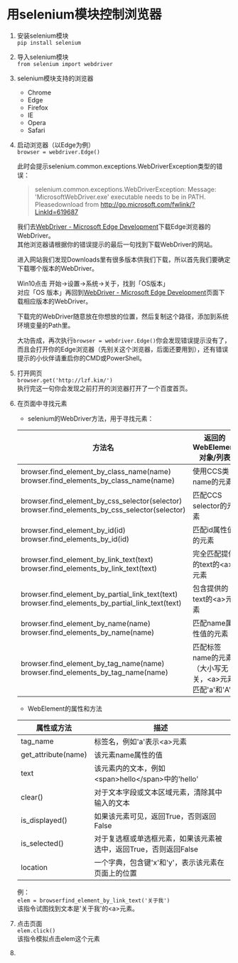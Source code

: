 # 用selenium模块控制浏览器

1. 安装selenium模块  
    ```pip install selenium```
    
2. 导入selenium模块  
    ```from selenium import webdriver```
    
3. selenium模块支持的浏览器  
    - Chrome
    - Edge
    - Firefox
    - IE
    - Opera
    - Safari
    
4. 启动浏览器（以Edge为例）  
    ```browser = webdriver.Edge()```  
    
    此时会提示selenium.common.exceptions.WebDriverException类型的错误：
    > selenium.common.exceptions.WebDriverException:
    Message: 'MicrosoftWebDriver.exe' executable needs to be in PATH.
    Pleasedownload from http://go.microsoft.com/fwlink/?LinkId=619687
    
    我们去[WebDriver - Microsoft Edge Development](http://go.microsoft.com/fwlink/?LinkId=619687)下载Edge浏览器的WebDriver。  
    其他浏览器请根据你的错误提示的最后一句找到下载WebDriver的网站。 
    
    进入网站我们发现Downloads里有很多版本供我们下载，所以首先我们要确定下载哪个版本的WebDriver。  
    
    Win10点击 开始→设置→系统→关于，找到「OS版本」  
    对应「OS 版本」再回到[WebDriver - Microsoft Edge Development](http://go.microsoft.com/fwlink/?LinkId=619687)页面下载相应版本的WebDriver。  
    
    下载完的WebDriver随意放在你想放的位置，然后复制这个路径，添加到系统环境变量的Path里。  
    
    大功告成，再次执行```browser = webdriver.Edge()```你会发现错误提示没有了，而且会打开你的Edge浏览器（先别关这个浏览器，后面还要用到），还有错误提示的小伙伴请重启你的CMD或PowerShell。  
    
5. 打开网页  
    ```browser.get('http://lzf.kim/')```  
    执行完这一句你会发现之前打开的浏览器打开了一个百度首页。
    
6. 在页面中寻找元素  
	- selenium的WebDriver方法，用于寻找元素：
	
	|方法名|返回的WebElement对象/列表|
	|---|---|
	|browser.find_element_by_class_name(name) browser.find_elements_by_class_name(name)|使用CCS类name的元素|
	|browser.find_element_by_css_selector(selector) browser.find_elements_by_css_selector(selector)|匹配CCS selector的元素|
	|browser.find_element_by_id(id) browser.find_elements_by_id(id)|匹配id属性值的元素|
	|browser.find_element_by_link_text(text) browser.find_elements_by_link_text(text)|完全匹配提供的text的\<a>元素|
	|browser.find_element_by_partial_link_text(text) browser.find_elements_by_partial_link_text(text)|包含提供的text的\<a>元素|
	|browser.find_element_by_name(name) browser.find_elements_by_name(name)|匹配name属性值的元素|
	|browser.find_element_by_tag_name(name) browser.find_elements_by_tag_name(name)|匹配标签name的元素（大小写无关，\<a>元素匹配'a'和'A'）|
	
	- WebElement的属性和方法
	
	|属性或方法|描述|
	|---|---|
	|tag_name|标签名，例如'a'表示\<a>元素|
	|get_attribute(name)|该元素name属性的值|
	|text|该元素内的文本，例如\<span>hello\</span>中的'hello'|
	|clear()|对于文本字段或文本区域元素，清除其中输入的文本|
	|is_displayed()|如果该元素可见，返回True，否则返回False|
	|is_selected()|对于复选框或单选框元素，如果该元素被选中，返回True，否则返回False|
	|location|一个字典，包含键'x'和'y'，表示该元素在页面上的位置|
	
	例：  
	```elem = browserfind_element_by_link_text('关于我')```  
	该指令试图找到文本是'关于我'的\<a>元素。
	
7. 点击页面  
    ```elem.click()```  
    该指令模拟点击elem这个元素
    
8. 